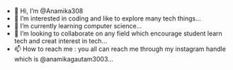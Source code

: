 - 👋 Hi, I’m @Anamika308
- 👀 I’m interested in coding and like to explore many tech things...
- 🌱 I’m currently learning computer science...
- 💞️ I’m looking to collaborate on any field which encourage student learn tech and creat interest in tech...
- 📫 How to reach me :
you all can reach me through my instagram handle which is @anamikagautam3003...

<!---
Anamika308/Anamika308 is a ✨ special ✨ repository because its `README.md` (this file) appears on your GitHub profile.
You can click the Preview link to take a look at your changes.
--->
